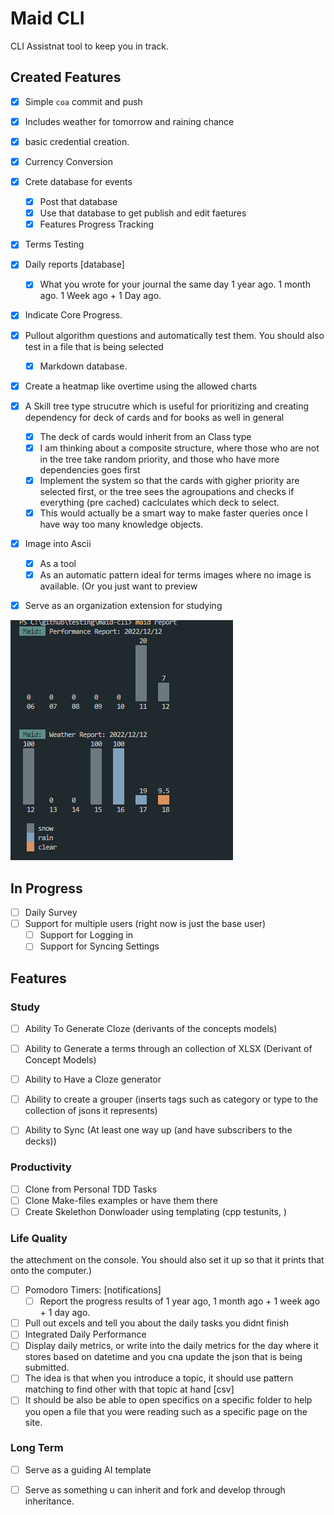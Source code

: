 # Maid CLI

CLI Assistnat tool to keep you in track.


## Created Features

- [x] Simple `coa` commit and push
- [x] Includes weather for tomorrow and raining chance
- [x] basic credential creation.
- [x] Currency Conversion
- [x] Crete database for events
  - [x] Post that database
  - [x] Use that database to get publish and edit faetures
  - [x] Features Progress Tracking
- [x] Terms Testing
- [x] Daily reports [database]
  - [x] What you wrote for your journal the same day 1 year ago. 1 month ago. 1 Week ago + 1 Day ago.
- [x] Indicate Core Progress.
- [x] Pullout algorithm questions and automatically test them. You should also test in a file that is being selected 
  - [x] Markdown database.
- [x] Create a heatmap like overtime using the allowed charts
- [x] A Skill tree type strucutre which is useful for prioritizing and creating dependency for deck of cards and for books as well in general
  - [x] The deck of cards would inherit from an Class type
  - [x] I am thinking about a composite structure, where those who are not in the tree take random priority, and those who have more dependencies goes first
  - [x] Implement the system so that the cards with gigher priority are selected first, or the tree sees the agroupations and checks if everything (pre cached) caclculates which deck to select.
  - [x] This would actually be a smart way to make faster queries once I have way too many knowledge objects.
- [x] Image into Ascii
  - [x] As a tool
  - [x] As an automatic pattern ideal for terms images where no image is available. (Or you just want to preview 
- [x] Serve as an organization extension for studying


![](./img/2022-12-12-17-14-57.png)

## In Progress


- [ ] Daily Survey
- [ ] Support for multiple users (right now is just the base user)
  - [ ] Support for Logging in
  - [ ] Support for Syncing Settings

## Features

### Study

- [ ] Ability To Generate Cloze (derivants of the concepts models)
- [ ] Ability to Generate a terms through an collection of XLSX (Derivant of Concept Models)
- [ ] Ability to Have a Cloze generator
- [ ] Ability to create a grouper (inserts tags such as category or type to the collection of jsons it represents)
- [ ] Ability to Sync (At least one way up (and have subscribers to the decks)) 



### Productivity


- [ ] Clone from Personal TDD Tasks
- [ ] Clone Make-files examples or have them there
- [ ] Create Skelethon Donwloader using templating (cpp testunits, ) 

### Life Quality

the attechment on the console. You should also set it up so that it prints that onto the computer.)
- [ ] Pomodoro Timers: [notifications]
  - [ ] Report the progress results of 1 year ago, 1 month ago + 1 week ago + 1 day ago.
- [ ] Pull out excels and tell you about the daily tasks you didnt finish
- [ ] Integrated Daily Performance
- [ ] Display daily metrics, or write into the daily metrics for the day where it stores based on datetime and you cna update the json that is being submitted.
- [ ] The idea is that when you introduce a topic, it should use pattern matching to find other with that topic at hand [csv]
- [ ] It should be also be able to open specifics on a specific folder to help you open a file that you were reading such as a specific page on the site.

### Long Term

- [ ] Serve as a guiding AI template
- [ ] Serve as something u can inherit and fork and develop through inheritance.















